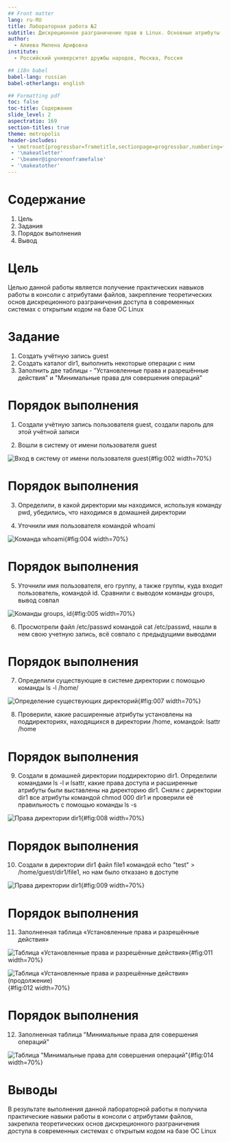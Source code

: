 ```yaml
---
## Front matter
lang: ru-RU
title: Лабораторная работа №2
subtitle: Дискреционное разграничение прав в Linux. Основные атрибуты
author:
  - Алиева Милена Арифовна
institute:
  - Российский университет дружбы народов, Москва, Россия

## i18n babel
babel-lang: russian
babel-otherlangs: english

## Formatting pdf
toc: false
toc-title: Содержание
slide_level: 2
aspectratio: 169
section-titles: true
theme: metropolis
header-includes:
 - \metroset{progressbar=frametitle,sectionpage=progressbar,numbering=fraction}
 - '\makeatletter'
 - '\beamer@ignorenonframefalse'
 - '\makeatother'
---
```


# Содержание 

1. Цель
2. Задания
3. Порядок выполнения
4. Вывод

# Цель

Целью данной работы является получение практических навыков работы в консоли с атрибутами файлов, закрепление теоретических основ дискреционного разграничения доступа в современных системах с открытым кодом на базе ОС Linux

# Задание

1. Создать учётную запись guest
2. Создать каталог dir1, выполнить некоторые операции с ним
3. Заполнить две таблицы - "Установленные права и разрешённые действия" и "Минимальные права для совершения операций"

# Порядок выполнения

1. Cоздали учётную запись пользователя guest, создали пароль для этой учётной записи 

2. Вошли в систему от имени пользователя guest

![Вход в систему от имени пользователя guest](image/2.jpg){#fig:002 width=70%}

# Порядок выполнения

3. Определили, в какой директории мы находимся, используя команду pwd, убедились, что находимся в домашней директории 

4. Уточнили имя пользователя командой whoami 

![Команда whoami](image/4.jpg){#fig:004 width=70%}

# Порядок выполнения

5. Уточнили имя пользователя, его группу, а также группы, куда входит пользователь, командой id. Сравнили с выводом команды groups, вывод совпал

![Команды groups, id](image/5.jpg){#fig:005 width=70%}

6. Просмотрели файл /etc/passwd командой cat /etc/passwd, нашли в нем свою учетную запись, всё совпало с предыдущими выводами 

# Порядок выполнения

7. Определили существующие в системе директории с помощью команды ls -l /home/

![Определение существующих директорий](image/7.jpg){#fig:007 width=70%}

8. Проверили, какие расширенные атрибуты установлены на поддиректориях, находящихся в директории /home, командой: lsattr /home 

# Порядок выполнения

9. Создали в домашней директории поддиректорию dir1. Определили командами ls -l и lsattr, какие права доступа и расширенные атрибуты были выставлены на директорию dir1. Сняли с директории dir1 все атрибуты командой chmod 000 dir1 и проверили её правильность с помощью команды ls -s 

![Права директории dir1](image/8.jpg){#fig:008 width=70%}

# Порядок выполнения

10. Создали в директории dir1 файл file1 командой echo "test" > /home/guest/dir1/file1, но нам было отказано в доступе 

![Права директории dir1](image/9.jpg){#fig:009 width=70%}

# Порядок выполнения 

11. Заполненная таблица «Установленные права и разрешённые действия»

![Таблица «Установленные права и разрешённые действия»](image/11.jpg){#fig:011 width=70%} 

![Таблица «Установленные права и разрешённые действия» (продолжение)](image/12.jpg){#fig:012 width=70%}

# Порядок выполнения  

12. Заполненная таблица "Минимальные права для совершения операций" 

![Таблица "Минимальные права для совершения операций"](image/14.jpg){#fig:014 width=70%}

# Выводы

В результате выполнения данной лабораторной работы я получила практические навыки работы в консоли с атрибутами файлов, закрепила теоретических основ дискреционного разграничения доступа в современных системах с открытым кодом на базе ОС Linux
